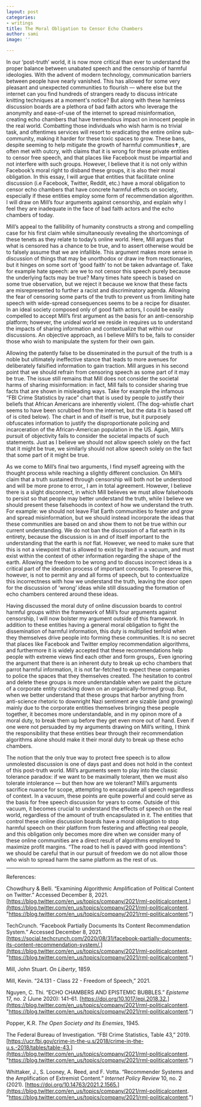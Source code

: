 ```yaml
---
layout: post
categories:
- writings
title: The Moral Obligation to Censor Echo Chambers
author: sami
image: ''

---
```

In our ‘post-truth’ world, it is now more critical than ever to understand the proper balance between unabated speech and the censorship of harmful ideologies. With the advent of modern technology, communication barriers between people have nearly vanished. This has allowed for some very pleasant and unexpected communities to flourish — where else but the internet can you find hundreds of strangers ready to discuss intricate knitting techniques at a moment's notice? But along with these harmless discussion boards are a plethora of bad faith actors who leverage the anonymity and ease-of-use of the internet to spread misinformation, creating echo chambers that have tremendous impact on innocent people in the real world. Combatting those individuals who wish harm is no trivial task, and oftentimes services will resort to eradicating the entire online sub-community, making it harder for these toxic spaces to grow. These bans, despite seeming to help mitigate the growth of harmful communities✝, are often met with outcry, with claims that it is wrong for these private entities to censor free speech, and that places like Facebook must be impartial and not interfere with such groups. However, I believe that it is not only within Facebook’s moral right to disband these groups, it is also their moral obligation. In this essay, I will argue that entities that facilitate online discussion (i.e Facebook, Twitter, Reddit, etc.) have a moral obligation to censor echo chambers that have concrete harmful effects on society, especially if these entities employ some form of recommendation algorithm. I will draw on Mill’s four arguments against censorship, and explain why I feel they are inadequate in the face of bad faith actors and the echo chambers of today.

Mill’s appeal to the fallibility of humanity constructs a strong and compelling case for his first claim while simultaneously revealing the shortcomings of these tenets as they relate to today’s online world. Here, Mill argues that what is censored has a chance to be true, and to assert otherwise would be to falsely assume that we are infallible. This argument makes more sense in discussion of things that may be unorthodox or draw ire from reactionaries, but it hinges on some sort of ‘good faith’ to not be taken advantage of. Take for example hate speech: are we to not censor this speech purely because the underlying facts may be true? Many times hate speech is based on some true observation, but we reject it because we know that these facts are misrepresented to further a racist and discriminatory agenda. Allowing the fear of censoring some parts of the truth to prevent us from limiting hate speech with wide-spread consequences seems to be a recipe for disaster. In an ideal society composed only of good faith actors, I could be easily compelled to accept Mill’s first argument as the basis for an anti-censorship platform; however, the unideal world we reside in requires us to understand the impacts of sharing information and contextualize that within our discussions. An objective approach, as I believe Mill’s to be, fails to consider those who wish to manipulate the system for their own gain.

Allowing the patently false to be disseminated in the pursuit of the truth is a noble but ultimately ineffective stance that leads to more avenues for deliberately falsified information to gain traction. Mill argues in his second point that we should refrain from censoring speech as some part of it may be true. The issue still remains that Mill does not consider the societal harms of sharing misinformation: in fact, Mill fails to consider sharing true facts that are shown in misleading ways. Take for example the infamous “FBI Crime Statistics by race” chart that is used by people to justify their beliefs that African Americans are inherently violent. (The dog-whistle chart seems to have been scrubbed from the internet, but the data it is based off of is cited below). The chart in and of itself is true, but it purposely obfuscates information to justify the disproportionate policing and incarceration of the African-American population in the US. Again, Mill’s pursuit of objectivity fails to consider the societal impacts of such statements. Just as I believe we should not allow speech solely on the fact that it might be true, we similarly should not allow speech solely on the fact that some part of it might be true.

As we come to Mill’s final two arguments, I find myself agreeing with the thought process while reaching a slightly different conclusion. On Mill’s claim that a truth sustained through censorship will both not be understood and will be more prone to error,, I am in total agreement. However, I believe there is a slight disconnect, in which Mill believes we must allow falsehoods to persist so that people may better understand the truth, while I believe we should present these falsehoods in context of how we understand the truth. For example: we should not leave Flat Earth communities to fester and grow and spread misinformation, but we should instead incorporate the ideas that these communities are based on and show them to not be true within our current understanding. We do not ban the discussion of a flat earth in its entirety, because the discussion is in and of itself important to the understanding that the earth is _not_ flat. However, we need to make sure that this is not a viewpoint that is allowed to exist by itself in a vacuum, and must exist within the context of other information regarding the shape of the earth. Allowing the freedom to be wrong and to discuss incorrect ideas is a critical part of the ideation process of important concepts. To preserve this, however, is not to permit any and all forms of speech, but to contextualize this incorrectness with how we understand the truth, leaving the door open for the discussion of ‘wrong’ ideas while still dissuading the formation of echo chambers centered around these ideas.

Having discussed the moral duty of online discussion boards to control harmful groups within the framework of Mill’s four arguments against censorship, I will now bolster my argument outside of this framework. In addition to these entities having a general moral obligation to fight the dissemination of harmful information, this duty is multiplied tenfold when they themselves drive people into forming these communities. It is no secret that places like Facebook and Twitter employ recommendation algorithms, and furthermore it is widely accepted that these recommendations help people with extreme views find each other and form groups,. Even ignoring the argument that there is an inherent duty to break up echo chambers that parrot harmful information, it is not far-fetched to expect these companies to police the spaces that they themselves created. The hesitation to control and delete these groups is more understandable when we paint the picture of a corporate entity cracking down on an organically-formed group. But, when we better understand that these groups that harbor anything from anti-science rhetoric to downright Nazi sentiment are sizable (and growing) mainly due to the corporate entities themselves bringing these people together, it becomes more understandable, and in my opinon more of a moral duty, to break them up before they get even more out of hand. Even if one were not persuaded by my arguments drawing on Mill’s writing, I think the responsibility that these entities bear through their recommendation algorithms alone should make it their moral duty to break up these echo chambers.

The notion that the only true way to protect free speech is to allow unmolested discussion is one of days past and does not hold in the context of this post-truth world. Mill’s arguments seem to play into the classic tolerance paradox: if we want to be maximally tolerant, then we must also tolerate intolerance — but then how are we tolerant? Mill’s arguments sacrifice nuance for scope, attempting to encapsulate all speech regardless of context. In a vacuum, these points are quite powerful and could serve as the basis for free speech discussion for years to come. Outside of this vacuum, it becomes crucial to understand the effects of speech on the real world, regardless of the amount of truth encapsulated in it. The entities that control these online discussion boards have a moral obligation to stop harmful speech on their platform from festering and affecting real people, and this obligation only becomes more dire when we consider many of these online communities are a direct result of algorithms employed to maximize profit margins. “The road to hell is paved with good intentions”: we should be careful that in our pursuit of freedom we do not allow those who wish to spread harm the same platform as the rest of us.

***

References:

Chowdhury & Belli. “Examining Algorithmic Amplification of Political Content on Twitter.” Accessed December 8, 2021. [https://blog.twitter.com/en_us/topics/company/2021/rml-politicalcontent.](https://blog.twitter.com/en_us/topics/company/2021/rml-politicalcontent. "https://blog.twitter.com/en_us/topics/company/2021/rml-politicalcontent.")

TechCrunch. “Facebook Partially Documents Its Content Recommendation System.” Accessed December 8, 2021. [https://social.techcrunch.com/2020/08/31/facebook-partially-documents-its-content-recommendation-system/.](https://blog.twitter.com/en_us/topics/company/2021/rml-politicalcontent. "https://blog.twitter.com/en_us/topics/company/2021/rml-politicalcontent.")

Mill, John Stuart. _On Liberty_, 1859.

Mill, Kevin. “24.131 - Class 22 - Freedom of Speech,” 2021.

Nguyen, C. Thi. “ECHO CHAMBERS AND EPISTEMIC BUBBLES.” _Episteme_ 17, no. 2 (June 2020): 141–61. [https://doi.org/10.1017/epi.2018.32.](https://blog.twitter.com/en_us/topics/company/2021/rml-politicalcontent. "https://blog.twitter.com/en_us/topics/company/2021/rml-politicalcontent.")

Popper, K.R. _The Open Society and Its Enemies_, 1945.

The Federal Bureau of Investigation. “FBI Crime Statistics, Table 43,” 2019. [https://ucr.fbi.gov/crime-in-the-u.s/2018/crime-in-the-u.s.-2018/tables/table-43.](https://blog.twitter.com/en_us/topics/company/2021/rml-politicalcontent. "https://blog.twitter.com/en_us/topics/company/2021/rml-politicalcontent.")

Whittaker, J., S. Looney, A. Reed, and F. Votta. “Recommender Systems and the Amplification of Extremist Content.” _Internet Policy Review_ 10, no. 2 (2021). [https://doi.org/10.14763/2021.2.1565.](https://blog.twitter.com/en_us/topics/company/2021/rml-politicalcontent. "https://blog.twitter.com/en_us/topics/company/2021/rml-politicalcontent.")